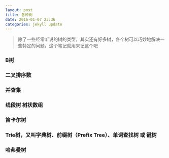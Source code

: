 ```yaml
---
layout: post
title: 各种树
date: 2016-01-07 23:36
categories: jekyll update
---
```


> 除了一些经常听说的树的类型，其实还有好多树，各个树可以巧妙地解决一些特定的问题，这个笔记就用来记这个吧

### B树

### 二叉排序数

### 并查集

### 线段树 树状数组

### 笛卡尔树

### Trie树，又叫字典树、前缀树（Prefix Tree）、单词查找树 或 键树

### 哈弗曼树
